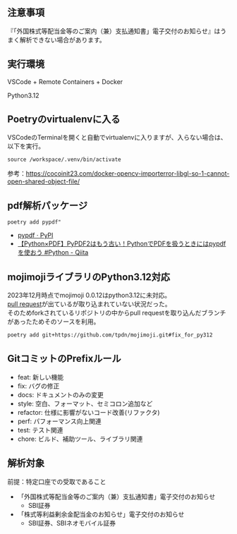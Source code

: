 ## 注意事項
『「外国株式等配当金等のご案内（兼）支払通知書」電子交付のお知らせ』はうまく解析できない場合があります。

## 実行環境
VSCode + Remote Containers + Docker

Python3.12

## Poetryのvirtualenvに入る
VSCodeのTerminalを開くと自動でvirtualenvに入りますが、入らない場合は、以下を実行。

```
source /workspace/.venv/bin/activate
```

参考：https://cocoinit23.com/docker-opencv-importerror-libgl-so-1-cannot-open-shared-object-file/

## pdf解析パッケージ

```
poetry add pypdf"
```

- [pypdf · PyPI](https://pypi.org/project/pypdf/)
- [【Python×PDF】PyPDF2はもう古い！PythonでPDFを扱うときにはpypdfを使おう #Python - Qiita](https://qiita.com/ryutarom128/items/6e5d36efb136f9595f07)

## mojimojiライブラリのPython3.12対応

2023年12月時点でmojimoji 0.0.12はpython3.12に未対応。  
[pull request](https://github.com/studio-ousia/mojimoji/pull/25)が出ているが取り込まれていない状況だった。  
そのためforkされているリポジトリの中からpull requestを取り込んだブランチがあったためそのソースを利用。

```bash
poetry add git+https://github.com/tpdn/mojimoji.git#fix_for_py312
```

## GitコミットのPrefixルール

- feat: 新しい機能
- fix: バグの修正
- docs: ドキュメントのみの変更
- style: 空白、フォーマット、セミコロン追加など
- refactor: 仕様に影響がないコード改善(リファクタ)
- perf: パフォーマンス向上関連
- test: テスト関連
- chore: ビルド、補助ツール、ライブラリ関連

## 解析対象

前提：特定口座での受取であること

- 「外国株式等配当金等のご案内（兼）支払通知書」電子交付のお知らせ
  - SBI証券
- 「株式等利益剰余金配当金のお知らせ」電子交付のお知らせ
  - SBI証券、SBIネオモバイル証券
